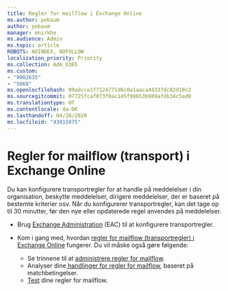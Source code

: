 ```yaml
---
title: Regler for mailflow i Exchange Online
ms.author: pebaum
author: pebaum
manager: mnirkhe
ms.audience: Admin
ms.topic: article
ROBOTS: NOINDEX, NOFOLLOW
localization_priority: Priority
ms.collection: Adm_O365
ms.custom:
- "9002635"
- "5068"
ms.openlocfilehash: 09adcce1f7124771d6c0a1aaca44337dc02d18c2
ms.sourcegitcommit: 07725fcaf073f0ac145f98653b989afdb34c5ad0
ms.translationtype: HT
ms.contentlocale: da-DK
ms.lasthandoff: 04/28/2020
ms.locfileid: "43915075"
---
```

# <a name="mail-flow-transport-rules-in-exchange-online"></a>Regler for mailflow (transport) i Exchange Online

Du kan konfigurere transportregler for at handle på meddelelser i din organisation, beskytte meddelelser, dirigere meddelelser, der er baseret på bestemte kriterier osv.  Når du konfigurerer transportregler, kan det tage op til 30 minutter, før den nye eller opdaterede regel anvendes på meddelelser.

- Brug [Exchange Administration](https://go.microsoft.com/fwlink/p/?linkid=834822) (EAC) til at konfigurere transportregler.

- Kom i gang med, hvordan [regler for mailflow (transportregler) i Exchange Online](https://docs.microsoft.com/exchange/security-and-compliance/mail-flow-rules/mail-flow-rules) fungerer. Du vil måske også gøre følgende:

    - Se trinnene til at [administrere regler for mailflow](https://docs.microsoft.com/exchange/security-and-compliance/mail-flow-rules/manage-mail-flow-rules).
    - Analyser dine[ handlinger for regler for mailflow](https://docs.microsoft.com/exchange/security-and-compliance/mail-flow-rules/mail-flow-rule-actions), baseret på matchbetingelser.
    - [Test](https://docs.microsoft.com/exchange/security-and-compliance/mail-flow-rules/test-mail-flow-rules) dine regler for mailflow.
